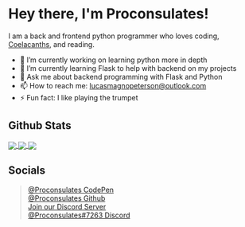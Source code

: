 # Hey there, I'm Proconsulates!

I am a back and frontend python programmer who loves coding, [Coelacanths](https://www.nationalgeographic.com/animals/fish/facts/coelacanths), and reading.

- 🔭 I’m currently working on learning python more in depth
- 🌱 I’m currently learning Flask to help with backend on my projects
- 💬 Ask me about backend programming with Flask and Python
- 📫 How to reach me: [lucasmagnopeterson@outlook.com](mailto:lucasmagnopeterson@outlook.com)
- ⚡ Fun fact: I like playing the trumpet

## Github Stats
<a href="https://github.com/Proconsulates">
  <img align="center" src="https://github-readme-stats.vercel.app/api/?username=Proconsulates&theme=tokyonight" />
</a>

<a href="https://github.com/Proconsulates">
  <img align="center" src="https://github-readme-stats.vercel.app/api/top-langs/?username=Proconsulates&theme=radical&layout=compact" />
</a>

<a href="https://github.com/Proconsulates">
  <img align="center" src="https://github-readme-stats.vercel.app/api/pin/?username=Proconsulates&theme=tokyonight&repo=portfolio" />
</a>

## Socials
> [@Proconsulates CodePen](https://codepen.io/proconsulates/)<br/>
> [@Proconsulates Github](https://github.com/Proconsulates/)<br/>
> [Join our Discord Server](https://discord.st/Legit_Programming)<br/>
> [@Proconsulates#7263 Discord](https://discord.com/channels/@me)<br/>
